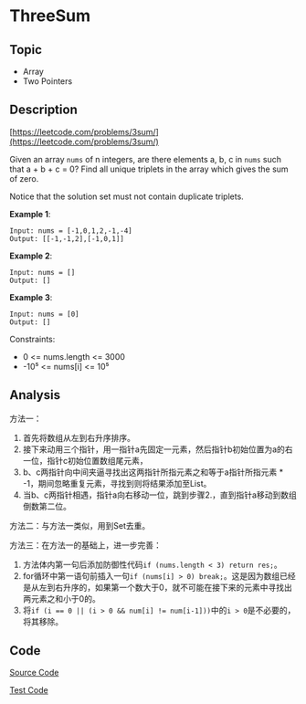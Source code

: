 # ThreeSum

## Topic

- Array
- Two Pointers

## Description

[https://leetcode.com/problems/3sum/](https://leetcode.com/problems/3sum/)

Given an array `nums` of n integers, are there elements a, b, c in `nums` such that a + b + c = 0? Find all unique triplets in the array which gives the sum of zero.

Notice that the solution set must not contain duplicate triplets.


**Example 1**:

```
Input: nums = [-1,0,1,2,-1,-4]
Output: [[-1,-1,2],[-1,0,1]]
```

**Example 2**:

```
Input: nums = []
Output: []
```

**Example 3**:

```
Input: nums = [0]
Output: []
```

Constraints:

- 0 <= nums.length <= 3000
- -10⁵ <= nums[i] <= 10⁵

## Analysis

方法一：

1. 首先将数组从左到右升序排序。
2. 接下来动用三个指针，用一指针a先固定一元素，然后指针b初始位置为a的右一位，指针c初始位置数组尾元素，
3. b、c两指针向中间夹逼寻找出这两指针所指元素之和等于a指针所指元素 * -1，期间忽略重复元素，寻找到则将结果添加至List。
4. 当b、c两指针相遇，指针a向右移动一位，跳到步骤2.，直到指针a移动到数组倒数第二位。

方法二：与方法一类似，用到Set去重。

方法三：在方法一的基础上，进一步完善：

1. 方法体内第一句后添加防御性代码`if (nums.length < 3) return res;`。
2. for循环中第一语句前插入一句`if (nums[i] > 0) break;`。这是因为数组已经是从左到右升序的，如果第一个数大于0，就不可能在接下来的元素中寻找出两元素之和小于0的。
3. 将`if (i == 0 || (i > 0 && num[i] != num[i-1]))`中的`i > 0`是不必要的，将其移除。

## Code

[Source Code](../../src/main/java/com/lun/medium/ThreeSum.java)

[Test Code](../../src/test/java/com/lun/medium/ThreeSumTest.java)

